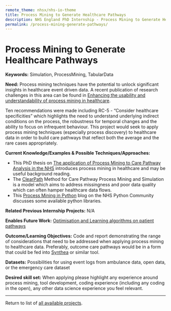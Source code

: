 ```yaml
---
remote_theme: nhsx/nhs-io-theme
title: Process Mining to Generate Healthcare Pathways
description: NHS England PhD Internship - Process Mining to Generate Healthcare Pathways
permalink: /process-mining-generate-pathways/
---
```


# Process Mining to Generate Healthcare Pathways

**Keywords:**  Simulation, ProcessMining, TabularData

**Need:**  Process mining techniques have the potential to unlock significant insights in healthcare event driven data.   A recent publication of research challenges in this area can be found in [Enhancing the usability and understandability of process mining in healthcare](https://eprints.qut.edu.au/206429/1/72583680.pdf).  

Ten recommendations were made including RC-5 - “Consider healthcare specificities” which highlights the need to understand underlying indirect conditions on the process, the robustness for temporal changes and the ability to focus on infrequent behaviour.    This project would seek to apply process mining techniques (especially process discovery) to healthcare data in order to build care pathways that reflect both the average and the rare cases appropriately. 

**Current Knowledge/Examples & Possible Techniques/Approaches:** 
- This PhD thesis on [The application of Process Mining to Care Pathway Analysis in the NHS](https://spiral.imperial.ac.uk/bitstream/10044/1/67950/1/Siddiqi-B-2017-PhD-Thesis.pdf) introduces process mining in healthcare and may be useful background reading.  
- The [ClearPath](https://pods4h.com/wp-content/uploads/2018/07/PODS4H_paper_8.pdf) Method for Care Pathway Process Mining and Simulation is a model which aims to address missingness and poor data quality which can often hamper healthcare data flows.   
- This [Process Mining in Python](https://nhs-pycom.net/process-mining-python) blog on the NHS Python Community discusses some available python libraries. 

**Related Previous Internship Projects:** N/A

**Enables Future Work:** [Optimisation and Learning algorithms on patient pathways](https://nhsx.github.io/nhsx-internship-projects/synthea-learning/)

**Outcome/Learning Objectives:** Code and report demonstrating the range of considerations that need to be addressed when applying process mining to healthcare data.  Preferably, outcome care pathways would be in a form that could be fed into [Synthea](https://github.com/synthetichealth/synthea) or similar tool.  

**Datasets:** Possibilities for using event logs from ambulance data, open data, or the emergency care dataset

**Desired skill set:** When applying please highlight any experience around process mining, tool development, coding experience (including any coding in the open), any other data science experience you feel relevant.

---
Return to list of [all available projects](https://nhsx.github.io/nhsx-internship-projects/).